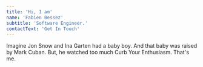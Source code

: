 ```yaml
---
title: 'Hi, I am'
name: 'Fabien Bessez'
subtitle: 'Software Engineer.'
contactText: 'Get In Touch'
---
```


Imagine Jon Snow and Ina Garten had a baby boy. And that baby was raised by Mark Cuban. But, he watched too much Curb Your Enthusiasm. That's me.

